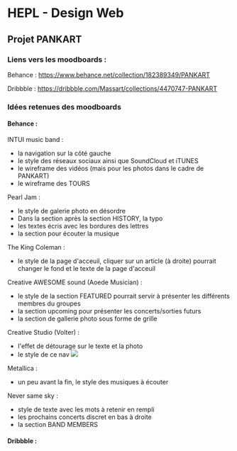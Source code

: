 # HEPL - Design Web

## Projet PANKART

### Liens vers les moodboards :

Behance : https://www.behance.net/collection/182389349/PANKART

Dribbble : https://dribbble.com/Massart/collections/4470747-PANKART

### Idées retenues des moodboards

#### Behance :

INTUI music band :

- la navigation sur la côté gauche
- le style des réseaux sociaux ainsi que SoundCloud et iTUNES
- le wireframe des vidéos (mais pour les photos dans le cadre de PANKART)
- le wireframe des TOURS

Pearl Jam :

- le style de galerie photo en désordre
- Dans la section après la section HISTORY, la typo
- les textes écris avec les bordures des lettres
- la section pour écouter la musique

The King Coleman :

- le style de la page d'acceuil, cliquer sur un article (à droite) pourrait changer le fond et le texte de la page d'acceuil

Creative AWESOME sound (Aoede Musician) :

- le style de la section FEATURED pourrait servir à présenter les différents membres du groupes
- la section upcoming pour présenter les concerts/sorties futurs
- la section de gallerie photo sous forme de grille

Creative Studio (Volter) :

- l'effet de détourage sur le texte et la photo
- le style de ce nav <img src="../../nav_volter.PNG">

Metallica :

- un peu avant la fin, le style des musiques à écouter

Never same sky :

- style de texte avec les mots à retenir en rempli
- les prochains concerts discret en bas à droite
- la section BAND MEMBERS

#### Dribbble :

